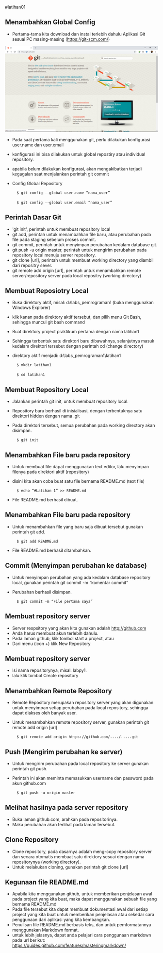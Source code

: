 #latihan01

 ## Menambahkan Global Config ##
- Pertama-tama kita download dan instal terlebih dahulu Aplikasi Git sesuai PC masing-masing (https://git-scm.com/)

![alt teks](git-scm.png "Contoh gambar 1.0")

- Pada saat pertama kali menggunakan git, perlu dilakukan konfigurasi user.name dan user.email 
- konfigurasi ini bisa dilakukan untuk global repostiry atau individual repository. 
- apabila belum dilakukan konfigurasi, akan mengakibatkan terjadi kegagalan saat menjalankan perintah git commit
- Config Global Repository 

	 	$ git config --global user.name “nama_user”

	 	$ git config --global user.email “nama_user”

## Perintah Dasar Git ##
- 'git init', perintah untuk membuat repository local 
- git add, perintah untuk menambahkan file baru, atau perubahan pada file pada staging sebelum proses commit. 
- git commit, perintah untuk menyimpan perubahan kedalam database git. 
- git push -u origin master, perintah untuk mengirim perubahan pada repository local menuju server repository. 
- git clone [url], perintah untuk membuat working directory yang diambil dari repositry sever. 
- git remote add origin [url], perintah untuk menambahkan remote server/repository server pada local repositry (working directory) 

## Membuat Reposiotry Local ##
- Buka direktory aktif, misal: d:\labs_pemrograman1 (buka menggunakan Windows Explorer) 
- klik kanan pada direktory aktif tersebut, dan pilih menu Git Bash, sehingga muncul git bash command 
- Buat direktory project praktikum pertama dengan nama latihan1
- Sehingga terbentuk satu direktori baru dibawahnya, selanjutnya masuk kedalam direktori tersebut dengan perintah cd (change directory) 
- direktory aktif menjadi: d:\labs_pemrograman1\latihan1

		$ mkdir latihan1
 
		$ cd latihan1

## Membuat Repository Local ##
- Jalankan perintah git init, untuk membuat repository local.
- Repository baru berhasil di inisialisasi, dengan terbentuknya satu direktori hidden dengan nama .git 
- Pada direktori tersebut, semua perubahan pada working directory akan disimpan. 

		$ git init

## Menambahkan File baru pada repository ##
- Untuk membuat file dapat menggunakan text editor, lalu menyimpan filenya pada direktori aktif (repository) 
- disini kita akan coba buat satu file bernama README.md (text file)

		$ echo “#Latihan 1” >> README.md

- File README.md berhasil dibuat. 

## Menambahkan File baru pada repository ##
- Untuk menambahkan file yang baru saja dibuat tersebut gunakan perintah git add.

		$ git add README.md

- File README.md berhasil ditambahkan. 
	
## Commit (Menyimpan perubahan ke database) ##
- Untuk menyimpan perubahan yang ada kedalam database repository local, gunakan perintah git commit -m “komentar commit”
- Perubahan berhasil disimpan. 

		$ git commit -m “File pertama saya”

## Membuat repository server ##
- Server reopsitory yang akan kita gunakan adalah http://github.com 
- Anda harus membuat akun terlebih dahulu. 
- Pada laman github, klik tombol start a project, atau 
- Dari menu (icon +) klik New Repository

## Membuat repository server ##
- Isi nama repositorynya, misal: labpy1. 
- lalu klik tombol Create repository

## Menambahkan Remote Repository ##
- Remote Repository merupakan repository server yang akan digunakan untuk menyimpan setiap perubahan pada local repository, sehingga dapat diakses oleh banyak user. 
- Untuk menambahkan remote repository server, gunakan perintah git remote add origin [url]

		$ git remote add origin https://github.com/..../.....git

## Push (Mengirim perubahan ke server) ##
- Untuk mengirim perubahan pada local repository ke server gunakan perintah git push.
- Perintah ini akan meminta memasukkan username dan password pada akun github.com 

		$ git push -u origin master

## Melihat hasilnya pada server repository ##
- Buka laman github.com, arahkan pada repositorinya. 
- Maka perubahan akan terlihat pada laman tersebut.

## Clone Repository ##
- Clone repository, pada dasarnya adalah meng-copy repository server dan secara otomatis membuat satu direktory sesuai dengan nama repositorynya (working directory). 
- Untuk melakukan cloning, gunakan perintah git clone [url]

## Kegunaan file README.md ##
- Apabila kita menggunakan github, untuk memberikan penjelasan awal pada project yang kita buat, maka dapat menggunakan sebuah file yang bernama README.md 
- Pada file tersebut kita dapat membuat dokumentasi awal dari setiap project yang kita buat untuk memberikan penjelasan atau sekedar cara penggunaan dari aplikasi yang kita kembangkan. 
- Penulisan file README.md berbasis teks, dan untuk pemformatannya menggunakan Markdown format. 
- untuk lebih jelasnya, dapat anda pelajari cara penggunaan markdown pada url berikut: https://guides.github.com/features/masteringmarkdown/
